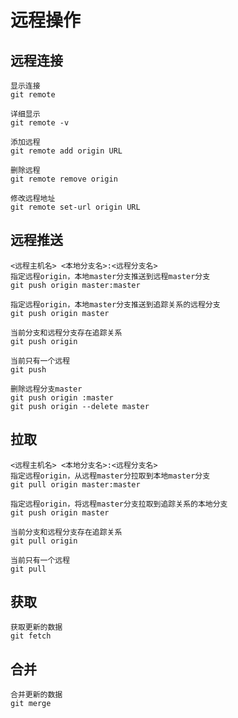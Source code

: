 # 远程操作

## 远程连接

    显示连接
    git remote

    详细显示
    git remote -v

    添加远程
    git remote add origin URL

    删除远程
    git remote remove origin

    修改远程地址
    git remote set-url origin URL

## 远程推送

    <远程主机名> <本地分支名>:<远程分支名>
    指定远程origin，本地master分支推送到远程master分支
    git push origin master:master

    指定远程origin，本地master分支推送到追踪关系的远程分支
    git push origin master

    当前分支和远程分支存在追踪关系
    git push origin

    当前只有一个远程
    git push

    删除远程分支master
    git push origin :master
    git push origin --delete master

## 拉取

    <远程主机名> <本地分支名>:<远程分支名>
    指定远程origin，从远程master分拉取到本地master分支
    git pull origin master:master

    指定远程origin，将远程master分支拉取到追踪关系的本地分支
    git push origin master

    当前分支和远程分支存在追踪关系
    git pull origin

    当前只有一个远程
    git pull

## 获取

    获取更新的数据
    git fetch

## 合并

    合并更新的数据
    git merge
